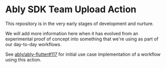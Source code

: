 # Ably SDK Team Upload Action

This repository is in the very early stages of development and nurture.

We will add more information here when it has evolved from an experimental proof of concept into something that we're using as part of our day-to-day workflows.

See [ably/ably-flutter#117](https://github.com/ably/ably-flutter/pull/117) for initial use case implementation of a workflow using this action.
